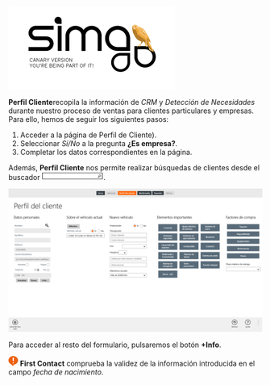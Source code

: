 ![sima2](images/es-ES_simacanaryversionbn.png)  
  
**Perfil Cliente**recopila la información de _CRM_ y _Detección de Necesidades_ durante nuestro proceso de ventas para clientes particulares y empresas. Para ello, hemos de seguir los siguientes pasos:  
  

 1. Acceder a la página de Perfil de Cliente).  
 2. Seleccionar _Sí/No_ a la pregunta **¿Es empresa?**.  
 3. Completar los datos correspondientes en la página.

 
Además, **Perfil Cliente** nos permite realizar búsquedas de clientes desde el buscador ![Buscar](images/es-ES_searchbox.png).    

![Perfil del Cliente](images/es-ES_salesapplication_newcustomerprofile.png)

Para acceder al resto del formulario, pulsaremos el botón **+Info**.   


![Recuerde](images/es-ES_remember.png) **First Contact** comprueba la validez de la información introducida en el campo _fecha de nacimiento_.









